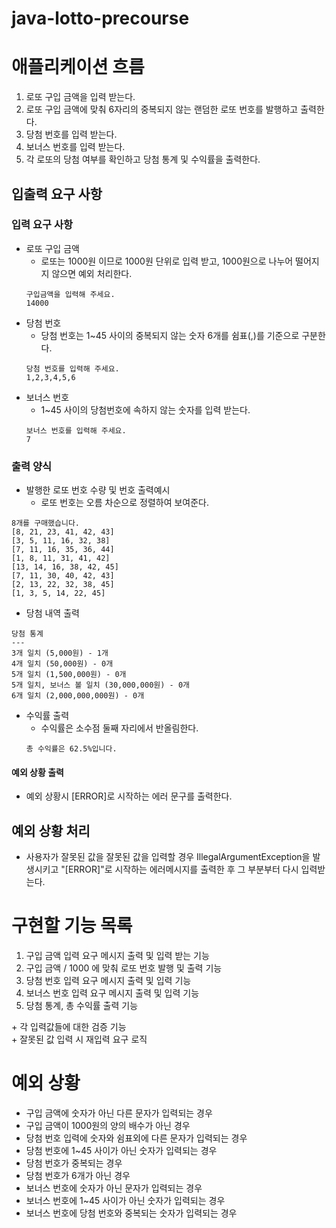 # java-lotto-precourse

# 애플리케이션 흐름
1. 로또 구입 금액을 입력 받는다.
2. 로또 구입 금액에 맞춰 6자리의 중복되지 않는 랜덤한 로또 번호를 발행하고 출력한다.
3. 당첨 번호를 입력 받는다.
4. 보너스 번호를 입력 받는다.
5. 각 로또의 당첨 여부를 확인하고 당첨 통계 및 수익률을 출력한다.

## 입출력 요구 사항
### 입력 요구 사항
- 로또 구입 금액
  - 로또는 1000원 이므로 1000원 단위로 입력 받고, 1000원으로 나누어 떨어지지 않으면 예외 처리한다.
  ```
  구입금액을 입력해 주세요.
  14000
  ```
- 당첨 번호
  - 당첨 번호는 1~45 사이의 중복되지 않는 숫자 6개를 쉼표(,)를 기준으로 구분한다.
  ```
  당첨 번호를 입력해 주세요.
  1,2,3,4,5,6
  ```
- 보너스 번호
  - 1~45 사이의 당첨번호에 속하지 않는 숫자를 입력 받는다.
  ```
  보너스 번호를 입력해 주세요.
  7
  ```

### 출력 양식
- 발행한 로또 번호 수량 및 번호 출력예시
  - 로또 번호는 오름 차순으로 정렬하여 보여준다.
```
8개를 구매했습니다.
[8, 21, 23, 41, 42, 43] 
[3, 5, 11, 16, 32, 38] 
[7, 11, 16, 35, 36, 44] 
[1, 8, 11, 31, 41, 42] 
[13, 14, 16, 38, 42, 45] 
[7, 11, 30, 40, 42, 43] 
[2, 13, 22, 32, 38, 45] 
[1, 3, 5, 14, 22, 45]
```
- 당첨 내역 출력
```
당첨 통계
---
3개 일치 (5,000원) - 1개
4개 일치 (50,000원) - 0개
5개 일치 (1,500,000원) - 0개
5개 일치, 보너스 볼 일치 (30,000,000원) - 0개
6개 일치 (2,000,000,000원) - 0개
```
- 수익률 출력
  - 수익률은 소수점 둘째 자리에서 반올림한다.
  ```
  총 수익률은 62.5%입니다.
  ```
#### 예외 상황 출력
- 예외 상황시 [ERROR]로 시작하는 에러 문구를 출력한다.

## 예외 상황 처리
- 사용자가 잘못된 값을 잘못된 값을 입력할 경우 IllegalArgumentException을 발생시키고 
"[ERROR]"로 시작하는 에러메시지를 출력한 후 그 부분부터 다시 입력받는다. 

# 구현할 기능 목록
1. 구입 금액 입력 요구 메시지 출력 및 입력 받는 기능
2. 구입 금액 / 1000 에 맞춰 로또 번호 발행 및 출력 기능
3. 당첨 번호 입력 요구 메시지 출력 및 입력 기능
4. 보너스 번호 입력 요구 메시지 출력 및 입력 기능
5. 당첨 통계, 총 수익률 출력 기능

\+ 각 입력값들에 대한 검증 기능  
\+ 잘못된 값 입력 시 재입력 요구 로직

# 예외 상황
- 구입 금액에 숫자가 아닌 다른 문자가 입력되는 경우
- 구입 금액이 1000원의 양의 배수가 아닌 경우
- 당첨 번호 입력에 숫자와 쉼표외에 다른 문자가 입력되는 경우
- 당첨 번호에 1~45 사이가 아닌 숫자가 입력되는 경우
- 당첨 번호가 중복되는 경우
- 당첨 번호가 6개가 아닌 경우
- 보너스 번호에 숫자가 아닌 문자가 입력되는 경우
- 보너스 번호에 1~45 사이가 아닌 숫자가 입력되는 경우
- 보너스 번호에 당첨 번호와 중복되는 숫자가 입력되는 경우
